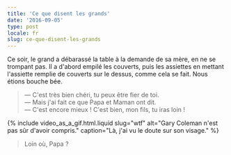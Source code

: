 ```yaml
---
title: 'Ce que disent les grands'
date: '2016-09-05'
type: post
locale: fr
slug: ce-que-disent-les-grands
---
```


Ce soir, le grand a débarassé la table à la demande de sa mère, en ne se trompant pas. Il a d'abord empilé les couverts, puis les assiettes en mettant l'assiette remplie de couverts sur le dessus, comme cela se fait. Nous étions bouche bée.

<!-- more -->

> — C'est très bien chéri, tu peux être fier de toi.  
> — Mais j'ai fait ce que Papa et Maman ont dit.  
> — C'est encore mieux ! C'est bien, mon fils, tu iras loin !

{% include video_as_a_gif.html.liquid
slug="wtf"
alt="Gary Coleman n'est pas sûr d'avoir compris."
caption="Là, j'ai vu le doute sur son visage."
%}

> Loin où, Papa ?

